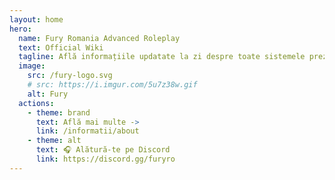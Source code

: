 ```yaml
---
layout: home
hero:
  name: Fury Romania Advanced Roleplay
  text: Official Wiki
  tagline: Află informațiile updatate la zi despre toate sistemele prezente pe serverul nostru.
  image:
    src: /fury-logo.svg
    # src: https://i.imgur.com/5u7z38w.gif
    alt: Fury
  actions:
    - theme: brand
      text: Află mai multe ->
      link: /informatii/about
    - theme: alt
      text: 🎧 Alătură-te pe Discord
      link: https://discord.gg/furyro
---
```

<!-- https://vitepress.dev/reference/default-theme-home-page -->

<script setup> 
    import SiteMap from '/.vitepress/components/SiteMap.vue'
    import Home from '/.vitepress/components/Home.vue'
</script>

<Home />
<SiteMap />